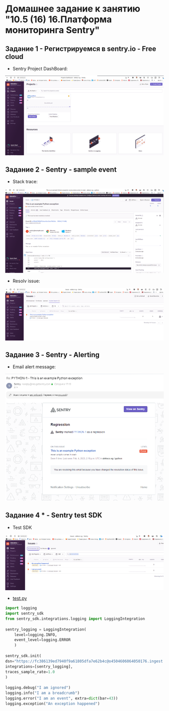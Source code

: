 # Домашнее задание к занятию "10.5 (16) 16.Платформа мониторинга Sentry"

## Задание 1 - Регистрируемся в sentry.io - Free cloud

- Sentry Project DashBoard:

<img src="img/HW 10.5 Sentry Projects.png"/>

## Задание 2 - Sentry - sample event

- Stack trace:

<img src="img/HW 10.5 Sentry EventResolv.png"/>

- Resolv issue:

<img src="img/HW 10.5 Sentry Issues.png"/>

## Задание 3 - Sentry - Alerting

- Email alert message:

<img src="img/HW 10.5 Sentry EmailAlert.png"/>

## Задание 4 * - Sentry test SDK

- Test SDK

<img src="img/HW 10.5 Sentry TestSDK.png"/>

- [test.py](Sentry/test.py)

```python
import logging 
import sentry_sdk 
from sentry_sdk.integrations.logging import LoggingIntegration

sentry_logging = LoggingIntegration(
    level=logging.INFO,
    event_level=logging.ERROR
    )

sentry_sdk.init(
dsn="https://fc386139ed7940f9a61805dfa7e62b4c@o4504606064050176.ingest.sentry.io/4504606071062528", 
integrations=[sentry_logging],
traces_sample_rate=1.0
)

logging.debug("I am ignored")
logging.info("I am a breadcrumb")
logging.error("I am an event", extra=dict(bar=43))
logging.exception("An exception happened")
```
